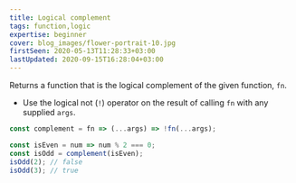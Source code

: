 ```yaml
---
title: Logical complement
tags: function,logic
expertise: beginner
cover: blog_images/flower-portrait-10.jpg
firstSeen: 2020-05-13T11:28:33+03:00
lastUpdated: 2020-09-15T16:28:04+03:00
---
```


Returns a function that is the logical complement of the given function, `fn`.

- Use the logical not (`!`) operator on the result of calling `fn` with any supplied `args`.

```js
const complement = fn => (...args) => !fn(...args);
```

```js
const isEven = num => num % 2 === 0;
const isOdd = complement(isEven);
isOdd(2); // false
isOdd(3); // true
```
